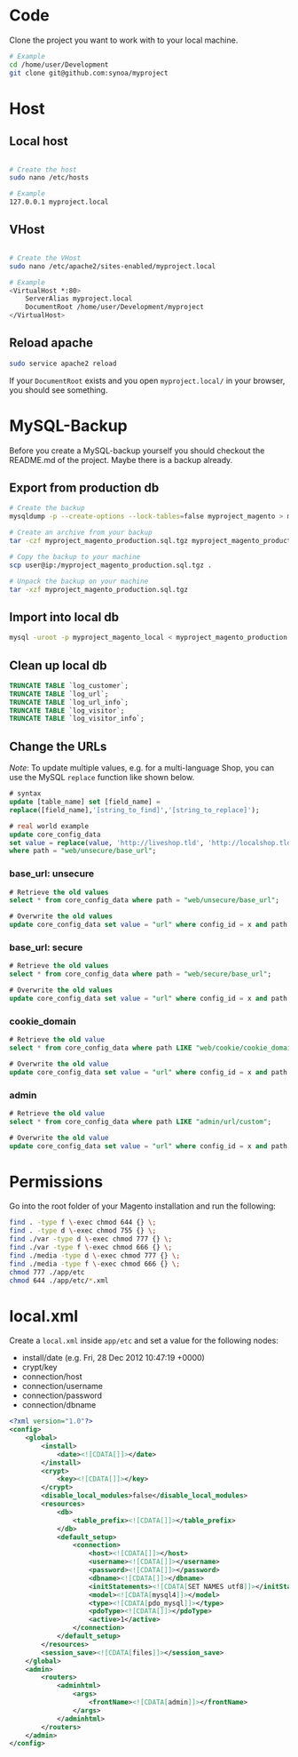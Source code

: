 # Code

Clone the project you want to work with to your local machine. 

```bash
# Example
cd /home/user/Development
git clone git@github.com:synoa/myproject
```

# Host

## Local host

```bash

# Create the host
sudo nano /etc/hosts

# Example
127.0.0.1 myproject.local
```

## VHost

```bash

# Create the VHost
sudo nano /etc/apache2/sites-enabled/myproject.local

# Example
<VirtualHost *:80>
    ServerAlias myproject.local
    DocumentRoot /home/user/Development/myproject
</VirtualHost>
```

## Reload apache

```bash
sudo service apache2 reload
```

If your `DocumentRoot` exists and you open `myproject.local/` in your browser, you should see something. 


# MySQL-Backup

Before you create a MySQL-backup yourself you should checkout the README.md of the project. Maybe there is a backup already. 

## Export from production db

```bash
# Create the backup
mysqldump -p --create-options --lock-tables=false myproject_magento > myproject_magento_production.sql

# Create an archive from your backup
tar -czf myproject_magento_production.sql.tgz myproject_magento_production.sql

# Copy the backup to your machine
scp user@ip:/myproject_magento_production.sql.tgz .

# Unpack the backup on your machine
tar -xzf myproject_magento_production.sql.tgz
```

## Import into local db

```bash
mysql -uroot -p myproject_magento_local < myproject_magento_production.sql
```

## Clean up local db

```sql
TRUNCATE TABLE `log_customer`;
TRUNCATE TABLE `log_url`;
TRUNCATE TABLE `log_url_info`;
TRUNCATE TABLE `log_visitor`;
TRUNCATE TABLE `log_visitor_info`;
```

## Change the URLs

*Note*: To update multiple values, e.g. for a multi-language Shop, you can use the MySQL `replace`
function like shown below. 

```sql
# syntax
update [table_name] set [field_name] = 
replace([field_name],'[string_to_find]','[string_to_replace]');

# real world example 
update core_config_data 
set value = replace(value, 'http://liveshop.tld', 'http://localshop.tld')
where path = "web/unsecure/base_url";
```

### base_url: unsecure

```sql
# Retrieve the old values
select * from core_config_data where path = "web/unsecure/base_url";

# Overwrite the old values
update core_config_data set value = "url" where config_id = x and path = "web/unsecure/base_url";
```

### base_url: secure

```sql
# Retrieve the old values
select * from core_config_data where path = "web/secure/base_url";

# Overwrite the old values
update core_config_data set value = "url" where config_id = x and path = "web/secure/base_url";
```

### cookie_domain

```sql
# Retrieve the old value
select * from core_config_data where path LIKE "web/cookie/cookie_domain";

# Overwrite the old value
update core_config_data set value = "url" where config_id = x and path = "web/cookie/cookie_domain";
```

### admin

```sql
# Retrieve the old value
select * from core_config_data where path LIKE "admin/url/custom";

# Overwrite the old value
update core_config_data set value = "url" where config_id = x and path = "admin/url/custom";
```

# Permissions

Go into the root folder of your Magento installation and run the following:

```bash
find . -type f \-exec chmod 644 {} \;
find . -type d \-exec chmod 755 {} \;
find ./var -type d \-exec chmod 777 {} \;
find ./var -type f \-exec chmod 666 {} \;
find ./media -type d \-exec chmod 777 {} \;
find ./media -type f \-exec chmod 666 {} \;
chmod 777 ./app/etc
chmod 644 ./app/etc/*.xml
```

# local.xml

Create a `local.xml` inside `app/etc` and set a value for the following nodes:

* install/date (e.g. Fri, 28 Dec 2012 10:47:19 +0000)
* crypt/key
* connection/host
* connection/username
* connection/password
* connection/dbname

```xml
<?xml version="1.0"?>
<config>
    <global>
        <install>
            <date><![CDATA[]]></date>
        </install>
        <crypt>
            <key><![CDATA[]]></key>
        </crypt>
        <disable_local_modules>false</disable_local_modules>
        <resources>
            <db>
                <table_prefix><![CDATA[]]></table_prefix>
            </db>
            <default_setup>
                <connection>
                    <host><![CDATA[]]></host>
                    <username><![CDATA[]]></username>
                    <password><![CDATA[]]></password>
                    <dbname><![CDATA[]]></dbname>
                    <initStatements><![CDATA[SET NAMES utf8]]></initStatements>
                    <model><![CDATA[mysql4]]></model>
                    <type><![CDATA[pdo_mysql]]></type>
                    <pdoType><![CDATA[]]></pdoType>
                    <active>1</active>
                </connection>
            </default_setup>
        </resources>
        <session_save><![CDATA[files]]></session_save>
    </global>
    <admin>
        <routers>
            <adminhtml>
                <args>
                    <frontName><![CDATA[admin]]></frontName>
                </args>
            </adminhtml>
        </routers>
    </admin>
</config>
```
